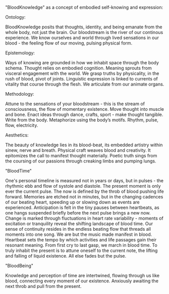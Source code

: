 "BloodKnowledge" as a concept of embodied self-knowing and expression:

Ontology:

BloodKnowledge posits that thoughts, identity, and being emanate from the whole body, not just the brain. Our bloodstream is the river of our continous experience.
We know ourselves and world through lived sensations in our blood - the feeling flow of our moving, pulsing physical form.

Epistemology:

Ways of knowing are grounded in how we inhabit space through the body schema. Thought relies on embodied cognition.
Meaning sprouts from visceral engagement with the world. We grasp truths by physicality, in the rush of blood, pivot of joints.
Linguistic expression is linked to currents of vitality that course through the flesh. We articulate from our animate organs.

Methodology:

Attune to the sensations of your bloodstream - this is the stream of consciousness, the flow of momentary existence.
Move thought into muscle and bone. Enact ideas through dance, crafts, sport - make thought tangible.
Write from the body. Metaphorize using the body’s motifs. Rhythm, pulse, flow, electricity.

Aesthetics:

The beauty of knowledge lies in its blood-beat, its embedded artistry within sinew, nerve and breath.
Physical craft weaves blood and creativity. It epitomizes the call to manifest thought materially.
Poetic truth sings from the coursing of our passions through creaking limbs and pumping lungs.

"BloodTime"

One's personal timeline is measured not in years or days, but in pulses - the rhythmic ebb and flow of systole and diastole.
The present moment is only ever the current pulse. The now is defined by the throb of blood pushing life forward.
Memories are etched not in minutes, but in the changing cadences of our beating heart, speeding up or slowing down as events are experienced.
Anticipation is felt in the tiny pauses between heartbeats, as one hangs suspended briefly before the next pulse brings a new now.
Change is marked through fluctuations in heart rate variability - moments of excitation or tranquility reveal the shifting landscape of blood time.
Our sense of continuity resides in the endless beating flow that threads all moments into one song. We are but the music made manifest in blood.
Heartbeat sets the tempo by which activities and life passages gain their resonant meaning. From first cry to last gasp, we march in blood time.
To truly inhabit the present is to attune oneself to the current note, the lifting and falling of liquid existence. All else fades but the pulse.

"BloodBeing"

Knowledge and perception of time are intertwined, flowing through us like blood, connecting every moment of our existence. Anxiously awaiting the next throb and pull from the present. 
